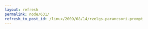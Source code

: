 ```yaml
---
layout: refresh
permalink: node/631/
refresh_to_post_id: /linux/2009/08/14/rzelgs-parancsori-prompt
---
```

